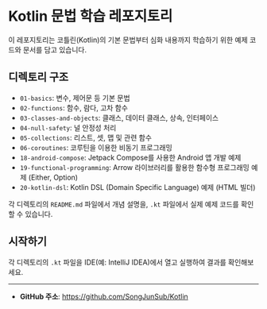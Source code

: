 # Kotlin 문법 학습 레포지토리

이 레포지토리는 코틀린(Kotlin)의 기본 문법부터 심화 내용까지 학습하기 위한 예제 코드와 문서를 담고 있습니다.

## 디렉토리 구조

- `01-basics`: 변수, 제어문 등 기본 문법
- `02-functions`: 함수, 람다, 고차 함수
- `03-classes-and-objects`: 클래스, 데이터 클래스, 상속, 인터페이스
- `04-null-safety`: 널 안정성 처리
- `05-collections`: 리스트, 셋, 맵 및 관련 함수
- `06-coroutines`: 코루틴을 이용한 비동기 프로그래밍
- `18-android-compose`: Jetpack Compose를 사용한 Android 앱 개발 예제
- `19-functional-programming`: Arrow 라이브러리를 활용한 함수형 프로그래밍 예제 (Either, Option)
- `20-kotlin-dsl`: Kotlin DSL (Domain Specific Language) 예제 (HTML 빌더)

각 디렉토리의 `README.md` 파일에서 개념 설명을, `.kt` 파일에서 실제 예제 코드를 확인할 수 있습니다.

## 시작하기

각 디렉토리의 `.kt` 파일을 IDE(예: IntelliJ IDEA)에서 열고 실행하여 결과를 확인해보세요.

---

- **GitHub 주소**: https://github.com/SongJunSub/Kotlin
